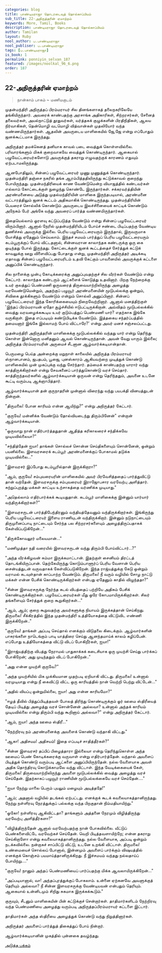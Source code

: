 ```yaml
---
categories: blog
title: பாண்டியராஜா தொடரடைவுத் தொல்காப்பியம்
sub_title: 22-அநிருத்தரின் ஏமாற்றம்
keywords: More, Tamil, Books
description: பாண்டியராஜா தொடரடைவுத் தொல்காப்பியம்
author: Tamilan
layout: Ruby
nool_author: ப.பாண்டியராஜா
nool_publiser: ப.பாண்டியராஜா
tags: [ப.பாண்டியராஜா]
is_book: 1
permalink: ponniyin_selvan_187
featured: /images/noolkal_96_6.png
order: 187
---
```



## 22-அநிருத்தரின் ஏமாற்றம்

> நான்காம் பாகம் ~ மணிமகுடம்

முதன்மந்திரி அநிருத்தப் பிரம்மராயர் சில தினங்களாகத் தலைநகரிலேயே தங்கியிருந்தார். அவரைக் காண்பதற்கு அரசாங்க அதிகாரிகள், சிற்றரசர்கள், சேனைத் தலைவர்கள், அயல்நாட்டுத் தூதுவர்கள், வர்த்தகக் குழுக்களின் பிரதிநிதிகள், ஆலய நிர்வாகிகள், தென்மொழி வடமொழி வித்வான்கள் முதலியோர் வந்த வண்ணமிருந்தார்கள். ஆதலின் அவருடைய மாளிகையில் ஜே,ஜே என்று எப்போதும் ஜனக்கூட்டமாக இருந்தது.

அநிருத்தர் தமக்கெனத் தனியாக காவல் படை வைத்துக் கொள்ளவில்லை. பரிவாரங்களும் மிகக் குறைவாகவே வைத்துக் கொண்டிருந்தார். ஆகையால் பழுவேட்டரையர்களோடு அவருக்குத் தகராறு எழுவதற்குக் காரணம் எதுவும் ஏற்படாமலிருந்தது.

ஆனபோதிலும், சின்னப் பழுவேட்டரையர் முணு முணுத்துக் கொண்டிருந்தார். முதன்மந்திரி தஞ்சை நகரில் தங்க ஆரம்பித்ததிலிருந்து கட்டுக்காவல் குறைந்து போயிருந்தது. முதன்மந்திரியைக் காண வேண்டுமென்ற வியாஜத்தில் கண்டவர்கள் எல்லாம் கோட்டைக்குள் நுழைந்து கொண்டே இருந்தார்கள். சக்கரவர்த்தியின் அரண்மனையை அடுத்து முதல்மந்திரியின் மாளிகை இருந்தபடியால், அரண்மனை வட்டாரத்திலும் ஜனக் கூட்டம் அதிகமாகிக் கொண்டிருந்தது. முதன்மந்திரியின் பெயரைச் சொல்லிக் கொண்டும் அவருடைய இலச்சினையைக் காட்டிக் கொண்டும் அநேகம் பேர் அங்கே வந்து அவரைப் பார்த்த வண்ணமிருந்தார்கள்.

இதையெல்லாம் ஓரளவு கட்டுப்படுத்த வேண்டும் என்று சின்னப் பழுவேட்டரையர் விரும்பினார். ஆனால் நேரில் முதன்மந்திரியிடம் போய்ச் சண்டை பிடிப்பதற்கு வேண்டிய துணிச்சல் அவருக்கு இல்லை. பெரிய பழுவேட்டரையரும் இருந்தால், இருவருமாக யோசித்து ஏதேனும் செய்யலாம். இந்தச் சமயம் பார்த்துப் பெரிய பழுவேட்டரையரும் கடம்பூருக்குப் போய் விட்டதனால், சின்னவரான காலாந்தக கண்டருக்கு ஒரு கை ஒடிந்தது போல் இருந்தது. கோட்டைக்குள் ஜனக் கூட்டத்தைச் சேர்த்துக் கட்டுக் காவலுக்கு ஊறு விளைவிப்பது போதாது என்று, முதன்மந்திரி அநிருத்தர் அடிக்கடி ஏதாவது சின்னப் பழுவேட்டரையரிடம் உதவி கேட்கும் பாவனையில் அவருக்குக் கட்டளை அனுப்பிக் கொண்டிருந்தார்.

சில நாளைக்கு முன்பு கோடிக்கரைக்கு அனுப்புவதற்குச் சில வீரர்கள் வேண்டும் என்று கேட்டார். காலாந்தக கண்டரும் ஆட்களைக் கொடுத்து உதவினார். பிறகு நேற்றைக்கு உயர் குலத்துப் பெண்மணி ஒருவரைத் திருவையாற்றிலிருந்து அழைத்து வரவேண்டுமென்றும், அதற்குப் பழுவூர் அரண்மனையின் மூடுபல்லக்கு ஒன்றும், சிவிகை தூக்கிகளும் வேண்டும் என்றும் சொல்லி அனுப்பினார். சின்னப் பழுவேட்டரையர் இந்த கோரிக்கையையும் நிறைவேற்றினார். ஆனால் மனத்திற்குள் 'இந்தப் பிரம்மராயன் ஏதோ சூழ்ச்சியில் ஈடுபட்டிருக்கிறான். அவ்விதம் மூடுபல்லக்கில் வைத்து வரவழைக்ககூடிய உயர் குடும்பத்துப் பெண்மணி யார்? எதற்காக இங்கே வருகிறாள். இதை எப்படியும் கண்டுபிடிக்க வேண்டும். இத்தகைய சந்தர்ப்பத்தில் தமையனார் இங்கே இல்லாமற் போய் விட்டாரே?' என்று அவர் மனச் சஞ்சலப்பட்டது.

முதன்மந்திரி அநிருத்தரின் மாளிகைக்கு மூடுபல்லக்கில் வந்தது யார் என்று தெரிந்து கொள்ள இன்னொரு மனிதனும் ஆவல் கொண்டிருந்தான். அவன் வேறு யாரும் இல்லை; அநிருத்த பிரம்மராயரின் அருமைச் சீடனான ஆழ்வார்க்கடியான்தான்.

பெருமழை பெய்த அன்றைக்கு மறுநாள் காலையில் அநிருத்த பிரம்மராயர் ஸ்நானபானம், ஜபதபம், பூஜை, புனஸ்காரம் ஆகியவற்றை முடித்துக் கொண்டு மாளிகையில் முன் முகப்புக்கு வந்து சேர்ந்தார். தம்மைக் காண்பதற்கு யாரார் வந்து காத்திருக்கிறார்கள் என்று சேவகனைப் பார்த்துகொண்டு வரச் செய்தார். காத்திருந்தவர்களில் ஆழ்வார்க்கடியான் ஒருவன் என்று தெரிந்ததும், அவனை உடனே கூட்டி வரும்படி ஆக்ஞாபித்தார்.

ஆழ்வார்க்கடியான் தன் குருநாதரின் முன்னால் விரைந்து வந்து பயபக்தி வினயத்துடன் நின்றான்.

"திருமலை! போன காரியம் என்ன ஆயிற்று?" என்று அநிருத்தர் கேட்டார்.

"குருவே! மன்னிக்க வேண்டும் தோல்வியடைந்து திரும்பினேன்" என்றான் ஆழ்வார்க்கடியான்.

"ஒருவாறு நான் எதிர்பார்த்ததுதான் ஆதித்த கரிகாலரைச் சந்திக்கவே முடியவில்லையா?"

"சந்தித்தேன் ஐயா! தாங்கள் சொல்லச் சொன்ன செய்திகளையும் சொன்னேன், ஒன்றும் பயனில்லை. இளவரசரைக் கடம்பூர் அரண்மனைக்குப் போகாமல் தடுக்க முடியவில்லை..."

"இளவரசர் இப்போது கடம்பூரில்தான் இருக்கிறாரா?"

"ஆம், குருவே! சம்புவரையரின் மாளிகையில் அவர் பிரவேசித்ததைப் பார்த்துவிட்டு தான் வந்தேன். இளவரசருக்கு சம்புவரையர் இராஜோபசார வரவேற்பு அளித்தார். சுற்றுப்புறத்து மக்கள் காட்டிய உற்சாகத்தை வர்ணிக்க முடியாது."

"அதெல்லாம் எதிர்பார்க்கக் கூடியதுதான். கடம்பூர் மாளிகைக்கு இன்னும் யார்யார் வந்திருக்கிறார்கள்?"

"இளவரசருடன் பார்த்திபேந்திரனும் வந்தியத்தேவனும் வந்திருக்கிறார்கள். இங்கிருந்து பெரிய பழுவேட்டரையர் இளைய ராணியுடன் வந்திருக்கிறார். இன்னும் நடுநாட்டையும் திருமுனைப்பாடி நாட்டையும் சேர்ந்த பல சிற்றரசர்களையும் அழைத்திருப்பதாகக் கேள்விப்படுகிறேன்..."

"திருக்கோவலூர் மலையமான்..."

"மணிமுத்தா நதி வரையில் இளவரசருடன் வந்து திரும்பி போய்விட்டார்...?"

"அந்த வீரக்கிழவன் சும்மா இருக்கமாட்டான். இதற்குள் சைனியம் திரட்டத் தொடங்கியிருப்பான். தெற்கேயிருந்து கொடும்பாளூர்ப் பெரிய வேளான் பெரிய சைன்யத்துடன் வருவதாகக் கேள்விப்படுகிறேன். இந்த ராஜ்யத்துக்கு கேடு ஒன்றும் வராமல் கடவுள்தான் காப்பாற்ற வேண்டும். திருமலை! நீ வரும் வழியில் சோழ நாட்டு மக்கள் என்ன பேசிக் கொண்டிருக்கிறார்கள் என்பது ஏதேனும் காதில் விழுந்ததா?"

"சின்ன இளவரசருக்கு நேர்ந்த கடல் விபத்தைப் பற்றியே அதிகம் பேசிக் கொண்டிருக்கிறார்கள். பழுவேட்டரையர்கள் மீது ஒரே கோபமாயிருக்கிறார்கள். சிலர் தங்களையும் சேர்த்துக் குறை கூறுகிறார்கள்..."

"ஆம், ஆம்; குறை கூறுவதற்கு அவர்களுக்கு நியாயம் இருக்கத்தான் செய்கிறது. திருமலை! சீக்கிரத்தில் இந்த முதன்மந்திரி உத்தியோகத்தை விட்டுவிட எண்ணி இருக்கிறேன்.."

"குருவே! தாங்கள் அப்படி செய்தால் எனக்கும் விடுதலை கிடைக்கும். ஆழ்வார்களின் பாசுரங்களை நாடெங்கும் பாடி யாத்திரை செய்து ஆனந்தமாய்க் காலம் கழிப்பேன். எப்போது உத்தியோகத்தை விட்டு விடப் போகிறீர்கள், ஐயா!"

"இராஜ்யத்திற்கு விபத்து நேராமல் பாதுகாக்கக் கடைசியாக ஒரு முயற்சி செய்து பார்க்கப் போகிறேன்; அது முடிந்ததும் விடப் போகிறேன்.."

"அது என்ன முயற்சி குருவே?"

"அந்த முயற்சியில் மிக முக்கியமான முதற்படி ஏறியாகி விட்டது. திருமலை! உன்னால் வரமுடியாது என்று நீ கைவிட்டு விட்ட ஒரு காரியத்தில் நான் வெற்றி பெற்று விட்டேன்..."

"அதில் வியப்பு ஒன்றுமில்லை, ஐயா! அது என்ன காரியமோ?"

"ஈழத் தீவில் பித்துப்பிடித்தவள் போலத் திரிந்து கொண்டிருக்கும் ஓர் ஊமை ஸ்திரீயைத் தேடிப் பிடித்து அழைத்து வரச் சொன்னேன் அல்லவா? உன்னால் அந்தக் காரியம் முடியவில்லை என்று திரும்பி வந்து கூறினாய் அல்லவா?" என்று அநிருத்தர் கேட்டார்.

"ஆம், ஐயா! அந்த ஊமை ஸ்திரீ..."

"நேற்றிரவு நம் அரண்மனைக்கு அவளைக் கொண்டு வந்தாகி விட்டது."

"ஆகா! அதிசயம! அதிசயம்! இதை எப்படிச் சாதித்தீர்கள்?"

"சின்ன இளவரசர் தப்பிப் பிழைத்தாரா இல்லையா என்று தெரிந்துகொள்ள அந்த ஊமைப் பெண் கோடிக்கரைக்கு வருவாள் என்று எதிர்பார்த்தேன். வந்தால் அவளைப் பிடித்துக் கொண்டு வரும்படி ஆட்களை அனுப்பியிருந்தேன். நல்ல வேளையாக அவள் அதிக தொந்திரவு கொடுக்காமலே வந்து விட்டாள். இந்த வேடிக்கையைக் கேள், திருமலை! திருவையாற்றிலிருந்து அவளை மூடுபல்லக்கில் வைத்து அழைத்து வரச் செய்தேன். இதற்காகப் பழுவூர் ராணியின் மூடுபல்லக்கையே வரச் செய்தேன்...."

"ஐயா நேற்று மாலை பெரும் புயலும் மழையும் அடித்ததே!"

"ஆம்; அதனால் வழியில் தடங்கல் ஏற்பட்டது. எனக்குக் கூடக் கவலையாகத்தானிருந்தது. நேற்று நள்ளிரவு நேரத்துக்குப் பல்லக்கு வந்த பிறகுதான் நிம்மதியாயிற்று."

"ஓகோ! நள்ளிரவு ஆகிவிட்டதா? தாங்களும் அத்தனை நேரமும் விழித்திருந்து வரவேற்பு அளித்தீர்களா?"

"விழித்திருந்தேன் ஆனால் வரவேற்பதற்கு நான் போகவில்லை. வீட்டுப் பெண்களைவிட்டே வரவேற்கச் செய்தேன். வெறி பிடித்தவளாயிற்றே; என்ன தகராறு செய்கிறாளோ என்று கவலையாகத்தானிருந்தது. நல்ல வேளையாக, அப்படி ஒன்றும் நடக்கவில்லை. நன்றாகச் சாப்பிட்டு விட்டு, உடனே உறங்கி விட்டாள். திருமலை! உண்மையைச் சொல்லப் போனால், இன்னமும் அவளைப் பார்க்கும் விஷயத்தில் எனக்குக் கொஞ்சம் பயமாய்த்தானிருக்கிறது. நீ இச்சமயம் வந்தது நல்லதாய்ப் போயிற்று...."

"குருவே! நானும் அந்தப் பெண்மணியைப் பார்ப்பதற்கு மிக்க ஆவலாயிருக்கிறேன்..."

"அப்படியானால், வா! அந்தப்புரத்துக்குப் போகலாம். உன்னை ஏற்கனவே அவளுக்குத் தெரியும் அல்லவா? நீ சின்ன இளவரசருக்கு வேண்டியவன் என்பதும் தெரியும். ஆகையால் உன்னிடமும் சிறிது சுகமாக இருக்கக்கூடும்."

குருவும், சீடனும் மாளிகையின் பின் கட்டுக்குச் சென்றார்கள். தாதிமார்களிடம் நேற்றிரவு வந்த பெண்மணியை அழைத்து வரும்படி அநிருத்தப்பிரம்மராயர் கட்டளை இட்டார்.

தாதிமார்கள் அந்த ஸ்திரீயை அழைத்துக் கொண்டு வந்து நிறுத்தினார்கள்.

அநிருத்தர் அவளைப் பார்த்துத் திகைத்துப் போய் நின்றார்.

ஆழ்வார்க்கடியானின் முகத்தில் புன்னகை தவழ்ந்தது.

[அடுத்த பக்கம்](ponniyin_selvan_188)